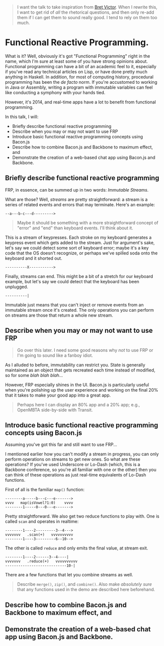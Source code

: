 > I want the talk to take inspiration from [Bret Victor](http://worrydream.com/#!/ExplorableExplanations).
> When I rewrite this, I want to get rid of _all_ the rhetorical questions, and then only re-add them if I can get them to sound really good. I tend to rely on them too much.

# Functional Reactive Programming.

What is it? Well, obviously it's got "Functional Programming" right in the name, which I'm sure at least some of you have strong opinions about. Functional programming can have a bit of an academic feel to it, especially if you've read any technical articles on Lisp, or have done pretty much anything in Haskell. In addition, for most of computing history, procedural programming has been the _de facto_ norm. If you're accustomed to working in Java or Assembly, writing a program with immutable variables can feel like conducting a symphony with your hands tied.

However, it's 2014, and real-time apps have a lot to benefit from functional programming.

In this talk, I will:

 * Briefly describe functional reactive programming
 * Describe when you may or may not want to use FRP
 * Introduce basic functional reactive programming concepts using Bacon.js
 * Describe how to combine Bacon.js and Backbone to maximum effect, and
 * Demonstrate the creation of a web-based chat app using Bacon.js and Backbone.

## Briefly describe functional reactive programming

FRP, in essence, can be summed up in two words: *Immutable Streams*.

What are those? Well, _streams_ are pretty straightforward: a stream is a series of related events and errors that may terminate. Here's an example:

    --a---b-c---d--------->

> Maybe it should be something with a more straightforward concept of "error" and "end" than keyboard events. I'll think about it.

This is a stream of keypresses. Each stroke on my keyboard generates a keypress event which gets added to the stream. Just for argument's sake, let's say we could detect some sort of keyboard error; maybe it's a key code that the OS doesn't recognize, or perhaps we've spilled soda onto the keyboard and it shorted out.

    ----------X----------->

Finally, streams can end. This might be a bit of a stretch for our keyboard example, but let's say we could detect that the keyboard has been unplugged.

    ----------|

Immutable just means that you can't inject or remove events from an immutable stream once it's created. The only operations you can perform on streams are those that return a whole new stream.

## Describe when you may or may not want to use FRP

> Go over this later. I need some good reasons why *not* to use FRP or I'm going to sound like a fanboy idiot.

As I alluded to before, immutability can restrict you. State is generally maintained as an object that gets recreated each time instead of modified, so for some _blah blah blah..._

However, FRP especially shines in the UI. Bacon.js is particularly useful when you're polishing up the user experience and working on the final 20% that it takes to make your good app into a great app.

> Perhaps here I can display an 80% app and a 20% app; e.g., OpenMBTA side-by-side with Transit.

## Introduce basic functional reactive programming concepts using Bacon.js

Assuming you've got this far and still want to use FRP...

I mentioned earlier how you can't modify a stream in progress, you can only perform operations on streams to get new ones. So what are these operations? If you've used Underscore or Lo-Dash (which, this is a Backbone conference, so you're all familiar with one or the other) then you can think of these operations as just real-time equivalents of Lo-Dash functions.

First of all is the familiar `map()` function:

    --------a-----b---c---e------->
    vvvv   map(isVowel?1:0)    vvvv
    --------1-----0---0---e------->

Pretty straightforward. We also get two reduce functions to play with. One is called `scan` and operates in realtime:

    --------1----2---------3--4--->
    vvvvvvv   .scan(+)   vvvvvvvvvv
    --------1----3---------6--10-->

The other is called `reduce` and only emits the final value, at stream exit.

    --------1----2------3--4----|
    vvvvvvv   .reduce(+)   vvvvvvvvvv
    ----------------------------10-|

There are a few functions that let you combine streams as well. 

> Describe `merge()`, `zip()`, and `combine()`. Also make *absolutely sure* that any functions used in the demo are described here beforehand.

## Describe how to combine Bacon.js and Backbone to maximum effect, and

## Demonstrate the creation of a web-based chat app using Bacon.js and Backbone.
